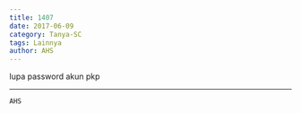 ```yaml
---
title: 1407
date: 2017-06-09
category: Tanya-SC
tags: Lainnya
author: AHS
---
```


lupa password akun pkp

---



`AHS`
